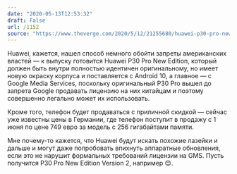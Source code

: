 ```yaml
---
date: "2020-05-13T12:53:32"
draft: False
url: /1152
source: "https://www.theverge.com/2020/5/12/21255680/huawei-p30-pro-new-edition-google-apps-services-android-re-release"
---
```


Huawei, кажется, нашел способ немного обойти запреты американских властей — к выпуску готовится Huawei P30 Pro New Edition, который должен быть внутри полностью идентичен оригинальному, но имеет новую окраску корпуса и поставляется с Android 10, а главное — с Google Media Services, поскольку оригинальный P30 Pro вышел до запрета Google продавать лицензию на них китайцам и поэтому совершенно легально может их использовать.

Кроме того, телефон будет продаваться с приличной скидкой — сейчас уже известны цены в Германии, где телефон поступит в продажу с 1 июня по цене 749 евро за модель с 256 гигабайтами памяти.

Мне почему-то кажется, что Huawei будут искать похожие лазейки и дальше и могут даже попробовать впихнуть аппаратные обновления, если это не нарушит формальных требований лицензии на GMS. Пусть получится P30 Pro New Edition Version 2, например 😊.
